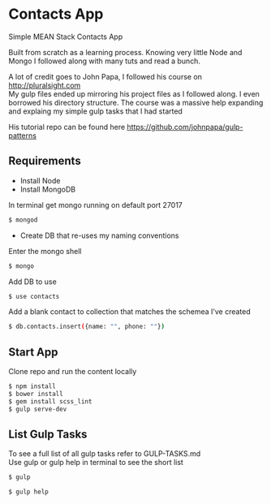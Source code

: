 # Contacts App
Simple MEAN Stack Contacts App

Built from scratch as a learning process.
Knowing very little Node and Mongo I followed along with many tuts and read a bunch.

A lot of credit goes to John Papa, I followed his course on http://pluralsight.com<br>
My gulp files ended up mirroring his project files as I followed along. I even borrowed his directory structure.
The course was a massive help expanding and explaing my simple gulp tasks that I had started<br>

His tutorial repo can be found here https://github.com/johnpapa/gulp-patterns


## Requirements
- Install Node
- Install MongoDB

In terminal get mongo running on default port 27017
```bash
$ mongod
```

- Create DB that re-uses my naming conventions

Enter the mongo shell
```bash
$ mongo
```

Add DB to use
```bash
$ use contacts
```

Add a blank contact to collection that matches the schemea I’ve created
```bash
$ db.contacts.insert({name: "", phone: ""})
```


## Start App
Clone repo and run the content locally
```bash
$ npm install
$ bower install
$ gem install scss_lint
$ gulp serve-dev
```

## List Gulp Tasks
To see a full list of all gulp tasks refer to GULP-TASKS.md<br>
Use gulp or gulp help in terminal to see the short list

```bash
$ gulp
```
```bash
$ gulp help
```
